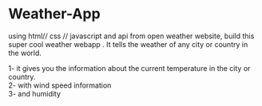# Weather-App

using html// css // javascript and api from open weather website, build this super cool weather webapp .
It tells the weather of any city or country in the world.

1- it gives you the information about the current temperature in the city or country.
<br>
2- with wind speed information
<br>
3- and humidity
